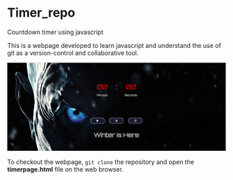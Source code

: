 # Timer_repo
Countdown timer using javascript

This is a webpage developed to learn javascript and understand the use of git as a version-control and collaborative tool. 

![Display-image](https://github.com/beginnerbunny/Timer_repo/blob/master/Display-Capture.PNG)

To checkout the webpage,
`git clone` the repository and open the **timerpage.html** file on the web browser.
